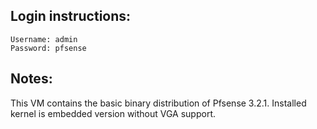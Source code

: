 ## Login instructions:

```
Username: admin
Password: pfsense
```

## Notes:

This VM contains the basic binary distribution of Pfsense 3.2.1.
Installed kernel is embedded version without VGA support.
